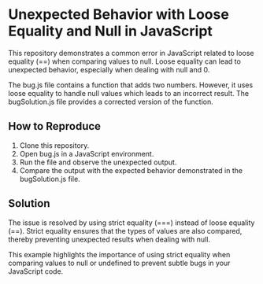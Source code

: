 # Unexpected Behavior with Loose Equality and Null in JavaScript

This repository demonstrates a common error in JavaScript related to loose equality (==) when comparing values to null.  Loose equality can lead to unexpected behavior, especially when dealing with null and 0.

The bug.js file contains a function that adds two numbers. However, it uses loose equality to handle null values which leads to an incorrect result. The bugSolution.js file provides a corrected version of the function.

## How to Reproduce

1. Clone this repository.
2. Open bug.js in a JavaScript environment.
3. Run the file and observe the unexpected output.
4. Compare the output with the expected behavior demonstrated in the bugSolution.js file.

## Solution

The issue is resolved by using strict equality (===) instead of loose equality (==). Strict equality ensures that the types of values are also compared, thereby preventing unexpected results when dealing with null.

This example highlights the importance of using strict equality when comparing values to null or undefined to prevent subtle bugs in your JavaScript code.